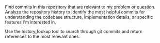 Find commits in this repository that are relevant to my problem or question. Analyze the repository history to identify the most helpful commits for understanding the codebase structure, implementation details, or specific features I'm interested in.

Use the history_lookup tool to search through git commits and return references to the most relevant ones.